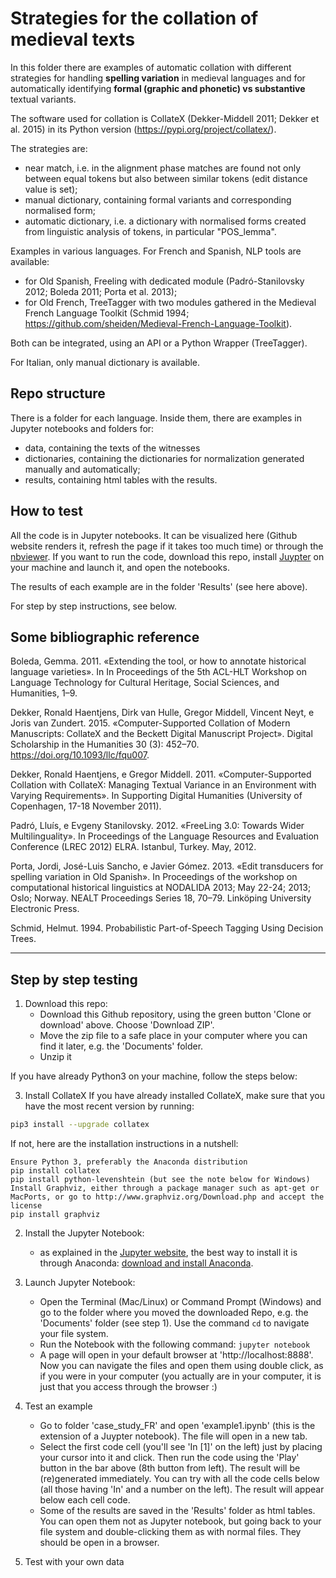 # Strategies for the collation of medieval texts

In this folder there are examples of automatic collation with different strategies for handling **spelling variation** in medieval languages and for automatically identifying **formal (graphic and phonetic) vs substantive** textual variants.

The software used for collation is CollateX (Dekker-Middell 2011; Dekker et al. 2015) in its Python version (<https://pypi.org/project/collatex/>).

The strategies are:

- near match, i.e. in the alignment phase matches are found not only between equal tokens but also between similar tokens (edit distance value is set);
- manual dictionary, containing formal variants and corresponding normalised form;
- automatic dictionary, i.e. a dictionary with normalised forms created from linguistic analysis of tokens, in particular "POS_lemma".


Examples in various languages. For French and Spanish, NLP tools are available:

- for Old Spanish, Freeling with dedicated module (Padró-Stanilovsky 2012; Boleda 2011; Porta et al. 2013);
- for Old French, TreeTagger with two modules gathered in the Medieval French Language Toolkit (Schmid 1994; <https://github.com/sheiden/Medieval-French-Language-Toolkit>).

Both can be integrated, using an API or a Python Wrapper (TreeTagger).

For Italian, only manual dictionary is available.


## Repo structure

There is a folder for each language. Inside them, there are examples in Jupyter notebooks and folders for:

- data, containing the texts of the witnesses
- dictionaries, containing the dictionaries for normalization generated manually and automatically;
- results, containing html tables with the results.


## How to test

All the code is in Jupyter notebooks. It can be visualized here (Github website renders it, refresh the page if it takes too much time) or through the [nbviewer](http://nbviewer.jupyter.org/). If you want to run the code, download this repo, install [Juypter](https://jupyter.org/) on your machine and launch it, and open the notebooks.

The results of each example are in the folder 'Results' (see here above).

For step by step instructions, see below.



## Some bibliographic reference

Boleda, Gemma. 2011. «Extending the tool, or how to annotate historical language varieties». In In Proceedings of the 5th ACL-HLT Workshop on Language Technology for Cultural Heritage, Social Sciences, and Humanities, 1–9.

Dekker, Ronald Haentjens, Dirk van Hulle, Gregor Middell, Vincent Neyt, e Joris van Zundert. 2015. «Computer-Supported Collation of Modern Manuscripts: CollateX and the Beckett Digital Manuscript Project». Digital Scholarship in the Humanities 30 (3): 452–70. https://doi.org/10.1093/llc/fqu007.

Dekker, Ronald Haentjens, e Gregor Middell. 2011. «Computer-Supported Collation with CollateX: Managing Textual Variance in an Environment with Varying Requirements». In Supporting Digital Humanities (University of Copenhagen, 17-18 November 2011).

Padró, Lluís, e Evgeny Stanilovsky. 2012. «FreeLing 3.0: Towards Wider Multilinguality». In Proceedings of the Language Resources and Evaluation Conference (LREC 2012) ELRA. Istanbul, Turkey. May, 2012.

Porta, Jordi, Jos&eacute;-Luis Sancho, e Javier G&oacute;mez. 2013. «Edit transducers for spelling variation in Old Spanish». In Proceedings of the workshop on computational historical linguistics at NODALIDA 2013; May 22-24; 2013; Oslo; Norway. NEALT Proceedings Series 18, 70–79. Linköping University Electronic Press.

Schmid, Helmut. 1994. Probabilistic Part-of-Speech Tagging Using Decision Trees.

---


## Step by step testing

1. Download this repo:
    - Download this Github repository, using the green button 'Clone or download' above. Choose 'Download ZIP'.
    - Move the zip file to a safe place in your computer where you can find it later, e.g. the 'Documents' folder.
    - Unzip it

If you have already Python3 on your machine, follow the steps below:

3. Install CollateX
If you have already installed CollateX, make sure that you have the most recent version by running:

```bash
pip3 install --upgrade collatex
```

If not, here are the installation instructions in a nutshell:

    Ensure Python 3, preferably the Anaconda distribution
    pip install collatex
    pip install python-levenshtein (but see the note below for Windows)
    Install Graphviz, either through a package manager such as apt-get or MacPorts, or go to http://www.graphviz.org/Download.php and accept the license
    pip install graphviz


2. Install the Jupyter Notebook:
    - as explained in the [Jupyter website](https://jupyter.org/install.html), the best way to install it is through Anaconda: [download and install Anaconda](https://www.anaconda.com/download/).

3. Launch Jupyter Notebook:
    - Open the Terminal (Mac/Linux) or Command Prompt (Windows) and go to the folder where you moved the downloaded Repo, e.g. the 'Documents' folder (see step 1). Use the command ```cd``` to navigate your file system.
    - Run the Notebook with the following command: ```jupyter notebook```
    - A page will open in your default browser at 'http://localhost:8888'. Now you can navigate the files and open them using double click, as if you were in your computer (you actually are in your computer, it is just that you access through the browser :)

4. Test an example
    - Go to folder 'case_study_FR' and open 'example1.ipynb' (this is the extension of a Juypter notebook). The file will open in a new tab.
    - Select the first code cell (you'll see 'In [1]' on the left) just by placing your cursor into it and click. Then run the code using the 'Play' button in the bar above (8th button from left). The result will be (re)generated immediately. You can try with all the code cells below (all those having 'In' and a number on the left). The result will appear below each cell code.
    - Some of the results are saved in the 'Results' folder as html tables. You can open them not as Jupyter notebook, but going back to your file system and double-clicking them as with normal files. They should be open in a browser.

5. Test with your own data





